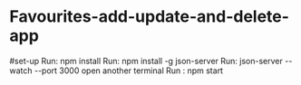 # Favourites-add-update-and-delete-app

#set-up
Run: npm install
Run: npm install -g json-server
Run: json-server --watch --port 3000 open another terminal 
Run : npm start
